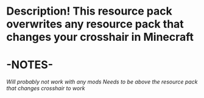 # Description!  This resource pack overwrites any resource pack that changes your crosshair in Minecraft


# -NOTES-  
*Will probably not work with any mods*  *Needs to be above the resource pack that changes crosshair to work*
